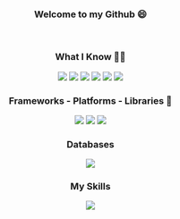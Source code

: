 <div align="center" width="300">
  <h3 align="center"> Welcome to my Github 😄 </h3>
  <br>
  
  <h3 align="center">What I Know 👨‍🎓</h3>
  <img src="https://img.shields.io/badge/HTML-239120?style=for-the-badge&logo=html5&logoColor=white" />
  <img src="https://img.shields.io/badge/CSS-239120?&style=for-the-badge&logo=css3&logoColor=white" />
  <img src="https://img.shields.io/badge/JavaScript-F7DF1E?style=for-the-badge&logo=javascript&logoColor=black" />
  <img src="https://img.shields.io/badge/Java-ED8B00?style=for-the-badge&logo=java&logoColor=white" />
  <img src="https://img.shields.io/badge/PHP-777BB4?style=for-the-badge&logo=php&logoColor=white" />
  <img src="https://img.shields.io/badge/Dart-0175C2?style=for-the-badge&logo=dart&logoColor=white" />
  <br>
  
  <h3 align="center">Frameworks - Platforms - Libraries 🚀</h3>
  <img src="https://img.shields.io/badge/jQuery-0769AD?style=for-the-badge&logo=jquery&logoColor=white" />
  <img src="https://img.shields.io/badge/Bootstrap-563D7C?style=for-the-badge&logo=bootstrap&logoColor=white" />
  <img src="https://img.shields.io/badge/Flutter-02569B?style=for-the-badge&logo=flutter&logoColor=white" />
  <br>
  
  <h3 align="center">Databases</h3>
  <img src="https://img.shields.io/badge/MySQL-00000F?style=for-the-badge&logo=mysql&logoColor=white" />
  <br>
  
  <h3 align="center">My Skills</h3>
  <img src="https://github-readme-stats.vercel.app/api?username=gfmois&theme=dark&show_icons=true" />
</div>


